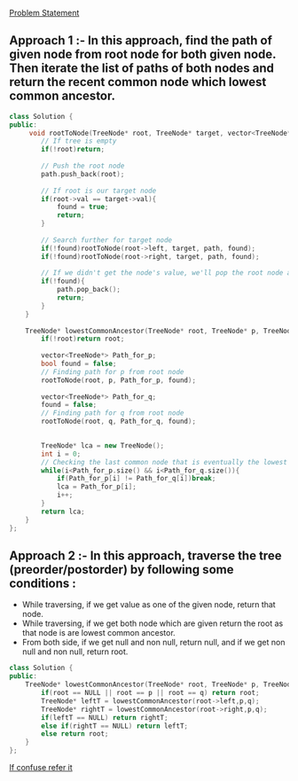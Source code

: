 [Problem Statement](https://leetcode.com/problems/lowest-common-ancestor-of-a-binary-search-tree/)

## Approach 1 :- In this approach, find the path of given node from root node for both given node. Then iterate the list of paths of both nodes and return the recent common node which lowest common ancestor.

```cpp
class Solution {
public:
     void rootToNode(TreeNode* root, TreeNode* target, vector<TreeNode*>& path, bool& found){
        // If tree is empty
        if(!root)return;        
        
        // Push the root node
        path.push_back(root);
         
        // If root is our target node
        if(root->val == target->val){
            found = true;
            return;
        }
        
        // Search further for target node
        if(!found)rootToNode(root->left, target, path, found);        
        if(!found)rootToNode(root->right, target, path, found);
         
        // If we didn't get the node's value, we'll pop the root node also from list
        if(!found){
            path.pop_back(); 
            return;
        }
    }
    
    TreeNode* lowestCommonAncestor(TreeNode* root, TreeNode* p, TreeNode* q) {
        if(!root)return root;
        
        vector<TreeNode*> Path_for_p;
        bool found = false;
        // Finding path for p from root node
        rootToNode(root, p, Path_for_p, found);
        
        vector<TreeNode*> Path_for_q;
        found = false;
        // Finding path for q from root node
        rootToNode(root, q, Path_for_q, found);
        

        TreeNode* lca = new TreeNode();
        int i = 0;
        // Checking the last common node that is eventually the lowest ancestor
        while(i<Path_for_p.size() && i<Path_for_q.size()){
            if(Path_for_p[i] != Path_for_q[i])break;
            lca = Path_for_p[i];
            i++;
        }
        return lca;
    }
};
```
## Approach 2 :- In this approach, traverse the tree (preorder/postorder) by following some conditions :
- While traversing, if we get value as one of the given node, return that node.
- While traversing, if we get both node which are given return the root as that node is are lowest common ancestor.
- From both side, if we get null and non null, return null, and if we get non null and non null, return root.

```cpp
class Solution {
public:
    TreeNode* lowestCommonAncestor(TreeNode* root, TreeNode* p, TreeNode* q) {
        if(root == NULL || root == p || root == q) return root;
        TreeNode* leftT = lowestCommonAncestor(root->left,p,q);
        TreeNode* rightT = lowestCommonAncestor(root->right,p,q);
        if(leftT == NULL) return rightT;
        else if(rightT == NULL) return leftT;
        else return root;
    }
};
```
[If confuse refer it](https://youtu.be/_-QHfMDde90)
